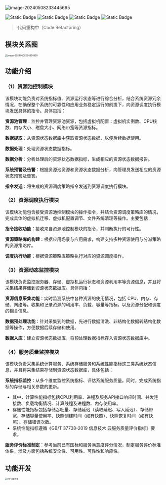 ![image-20240508233445695](https://travisnotes.oss-cn-shanghai.aliyuncs.com/mdpic/202405082334720.png)

![Static Badge](https://img.shields.io/badge/License-GPL-blue)   ![Static Badge](https://img.shields.io/badge/Statue-Code_Refactoring-blue)   ![Static Badge](https://img.shields.io/badge/Spring_Boot-2.7.18-orange)  ![Static Badge](https://img.shields.io/badge/OS-Kylin_Server_v10-g)  

> 代码重构中（Code Refactoring）

## 模块关系图

<img src="https://travisnotes.oss-cn-shanghai.aliyuncs.com/mdpic/202405082348901.png" alt="image-20240508234854859" style="zoom:50%;" />

## 功能介绍

### （1）资源池控制模块

该模块功能负责对系统指标值、资源运行状态等进行综合分析，结合系统资源冗余情况，在确保整个系统的可靠性和应用业务稳定运行的前提下，向资源调度执行模块发送具体的指令。具体包括：

**资源池管理**：监控并管理资源池资源，包括虚拟机配置：虚拟机实例数、CPU核数、内存大小、磁盘大小、网络带宽等资源指标。

**数据提取**：从资源状态数据库中获取资源状态数据，以便后续数据使用。

**数据处理**：处理资源状态数据指标。

**数据分析**：分析处理后的资源状态数据指标，生成相应的资源状态数据报告。

**系统预警及告警**：根据资源池资源和资源状态数据分析，向管理员发送相应的资源状态预警及告警。

**指令发送**：将生成的资源调度策略指令发送到资源调度执行模块。

### （2）资源调度执行模块

该模块功能包含接受资源池控制模块的操作指令，并结合资源调度策略库的情况，完成具体的虚拟机迁移、虚拟机配置调节、文件系统清理等操作。主要包括：

**指令接收功能**：接收来自资源池控制模块的指令，并判断执行的可行性。

**资源策略库的构建**：根据应用场景与应用需求，构建支持多种资源使用与分派策略的资源策略库。

**调度执行功能**：根据资源策略库策略执行对应的资源调度操作。

### （3）资源动态监控模块

该模块负责监控服务器、存储、虚拟机运行状态和资源利用率等资源信息，并且将采集结果存储到资源状态数据库。具体包括：

**资源信息采集功能**：实时监测系统中各种资源的使用情况，包括 CPU、内存、存储、网络等。收集和记录资源的利用率、负载、容量等指标，以及资源分配和调度的相关信息。

**数据预处理功能**：针对采集到的数据，先进行数据清洗、非结构化数据转结构化数据等操作，方便数据后续存储和使用。

**数据入库**：建立资源状态数据库，将预处理数据指标存入资源状态数据库中。

### （4）服务质量监控模块

该模块负责采集系统计算服务、系统存储服务和系统性能指标这三类系统状态信息，并且将采集结果存储到资源状态数据库，具体包括：

**系统指标监控**：从多个维度监控系统指标、评估系统服务质量。同时，完成系统指标的存储与相关参数的更新。

- 其中，计算性能指标包括CPU利用率、进程及服务API接口响应时间、并发连接数、负载均衡情况、计算线程及进程数、内存使用率。
- 存储性能指标包括存储吞吐量、存储延迟（读取延迟、写入延迟）、存储带宽、存储容量使用率、快照创建时间（如有快照）、快照恢复时间（如有快照）、存储错误次数。
- 系统性能指标遵循《GB/T 37738-2019 信息技术 云服务质量评价指标》要求。

**服务评价标准制定**：参考当前已有国标和服务满意度评分情况，制定服务评价标准体系，涉及方面包括系统安全性、可用性、可靠性和响应性。



## 功能开发

<img src="https://travisnotes.oss-cn-shanghai.aliyuncs.com/mdpic/202405181040114.png" alt="VSP-功能开发" style="zoom:40%;" />